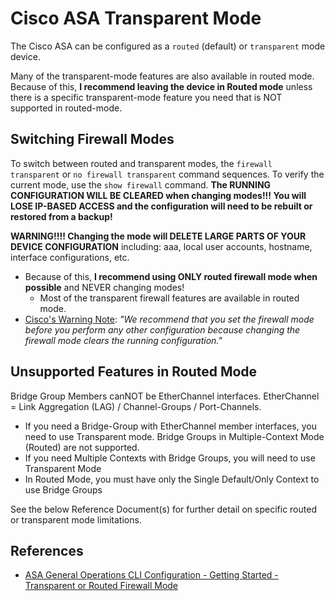 # Cisco ASA Transparent Mode

The Cisco ASA can be configured as a `routed` (default) or `transparent` mode device.

Many of the transparent-mode features are also available in routed mode. 
Because of this, **I recommend leaving the device in Routed mode** unless there is a specific transparent-mode feature you need that is NOT supported in routed-mode.

## Switching Firewall Modes

To switch between routed and transparent modes, the `firewall transparent` or `no firewall transparent` command sequences.
To verify the current mode, use the `show firewall` command.
**The RUNNING CONFIGURATION WILL BE CLEARED when changing modes!!! 
You will LOSE IP-BASED ACCESS and the configuration will need to be rebuilt or restored from a backup!**

**WARNING!!!! Changing the mode will DELETE LARGE PARTS OF YOUR DEVICE CONFIGURATION** including: aaa, local user accounts, hostname, interface configurations, etc.
* Because of this, **I recommend using ONLY routed firewall mode when possible** and NEVER changing modes!
  * Most of the transparent firewall features are available in routed mode.
* [Cisco's Warning Note][1]: *"We recommend that you set the firewall mode before you perform any other configuration because changing the firewall mode clears the running configuration."*
 
## Unsupported Features in Routed Mode

Bridge Group Members canNOT be EtherChannel interfaces. EtherChannel = Link Aggregation (LAG) / Channel-Groups / Port-Channels.
* If you need a Bridge-Group with EtherChannel member interfaces, you need to use Transparent mode.
Bridge Groups in Multiple-Context Mode (Routed) are not supported.
* If you need Multiple Contexts with Bridge Groups, you will need to use Transparent Mode
* In Routed Mode, you must have only the Single Default/Only Context to use Bridge Groups

See the below Reference Document(s) for further detail on specific routed or transparent mode limitations.

## References

* [ASA General Operations CLI Configuration - Getting Started - Transparent or Routed Firewall Mode][1]

[1]: https://www.cisco.com/c/en/us/td/docs/security/asa/asa914/configuration/general/asa-914-general-config/intro-fw.html
